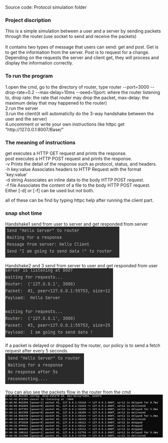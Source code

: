 Source code: Protocol simulation folder

<h3>Project discription</h3>
This is a simple simulation between a user and a server by sending packets through the router.(use socket to send and receive the packets)<br/><br/> 
It contains two types of message that users can send: get and post. Get is to get the information from the server. Post is to request for a change. Depending on the requests the server and client get, they will process and display the information correctly.


<h3>To run the program</h3>
1.open the cmd, go to the directory of router, type router --port=3000 --drop-rate=0.2 --max-delay=10ms --seed=1(port: where the router listening to, drop rate: the rate that router may drop the packet, max-delay: the maximum delay that may happened to the router)<br/>
2.run the server<br/>
3.run the client(it will automaticlly do the 3-way handshake between the user and the server)<br/>
4.uncomment or write your own instructions like httpc get "http://127.0.0.1:8007/Base/"<br/>

<h3>The meaning of instructions</h3>
get     executes a HTTP GET request and prints the response.<br/>
post    executes a HTTP POST request and prints the response.<br/>
-v      Prints the detail of the response such as protocol, status, and headers.<br/>
-h      key:value Associates headers to HTTP Request with the format 'key:value'<br/>
-d      string Associates an inline data to the body HTTP POST request.<br/>
-f      file Associates the content of a file to the body HTTP POST request.<br/>
Either [-d] or [-f] can be used but not both.<br/>

all of these can be find by typing httpc help after running the client part.

<h3>snap shot time</h3>
Handshake1 send from user to server and get responded from server<br/>
<img src="https://github.com/yifan-He/Projects-Demonstration/blob/main/Project%203/img/handshake2.png"/><br/>

Handshake2 and 3 send from server to user and get responded from user<br/>
<img src="https://github.com/yifan-He/Projects-Demonstration/blob/main/Project%203/img/handshake1%2C3.png"/><br/>

If a packet is delayed or dropped by the router, our policy is to send a fetch request after every 5 seconds.<br/>
<img src="https://github.com/yifan-He/Projects-Demonstration/blob/main/Project%203/img/no%20response.png"/><br/>

You can also see the packets flow in the router from the cmd<br/>
<img src="https://github.com/yifan-He/Projects-Demonstration/blob/main/Project%203/img/cmd%20data.png"/><br/>
